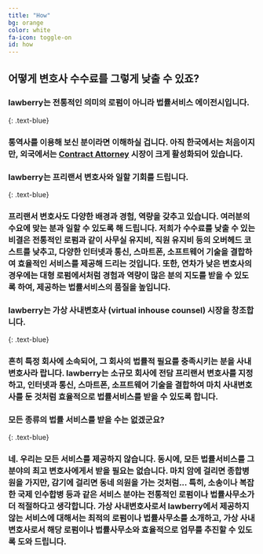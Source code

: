 ```yaml
---
title: "How"
bg: orange
color: white
fa-icon: toggle-on
id: how
---
```


## **어떻게 변호사 수수료를 그렇게 낮출 수 있죠?**

### **lawberry는 전통적인 의미의 로펌이 아니라 법률서비스 에이전시입니다.**
{: .text-blue}

### 통역사를 이용해 보신 분이라면 이해하실 겁니다.  아직 한국에서는 처음이지만, 외국에서는 [Contract Attorney](http://en.wikipedia.org/wiki/Contract_attorney) 시장이 크게 활성화되어 있습니다.

### **lawberry는 프리랜서 변호사와 일할 기회를 드립니다.**
{: .text-blue}

### 프리랜서 변호사도 다양한 배경과 경험, 역량을 갖추고 있습니다.  여러분의 수요에 맞는 분과 일할 수 있도록 해 드립니다.  저희가 수수료를 낮출 수 있는 비결은 전통적인 로펌과 같이 사무실 유지비, 직원 유지비 등의 오버헤드 코스트를 낮추고, 다양한 인터넷과 통신, 스마트폰, 소프트웨어 기술을 결합하여 효율적인 서비스를 제공해 드리는 것입니다.  또한, 연차가 낮은 변호사의 경우에는 대형 로펌에서처럼 경험과 역량이 많은 분의 지도를 받을 수 있도록 하여, 제공하는 법률서비스의 품질을 높입니다.

### **lawberry는 가상 사내변호사 (virtual inhouse counsel) 시장을 창조합니다.**
{: .text-blue}

### 흔히 특정 회사에 소속되어, 그 회사의 법률적 필요를 충족시키는 분을 사내변호사라 랍니다.  lawberry는 소규모 회사에 전담 프리랜서 변호사를 지정하고, 인터넷과 통신, 스마트폰, 소프트웨어 기술을 결합하여 마치 사내변호사를 둔 것처럼 효율적으로 법률서비스를 받을 수 있도록 합니다.

### **모든 종류의 법률 서비스를 받을 수는 없겠군요?**
{: .text-blue}

### 네.  우리는 모든 서비스를 제공하지 않습니다.  동시에, 모든 법률서비스를 그 분야의 최고 변호사에게서 받을 필요는 없습니다.  마치 암에 걸리면 종합병원을 가지만, 감기에 걸리면 동네 의원을 가는 것처럼...  특히, 소송이나 복잡한 국제 인수합병 등과 같은 서비스 분야는 전통적인 로펌이나 법률사무소가 더 적절하다고 생각합니다.  가상 사내변호사로서 lawberry에서 제공하지 않는 서비스에 대해서는 최적의 로펌이나 법률사무소를 소개하고, 가상 사내변호사로서 해당 로펌이나 법률사무소와 효율적으로 업무를 추진할 수 있도록 도와 드립니다.
